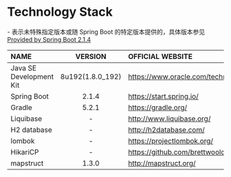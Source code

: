 # Technology Stack

\- 表示未特殊指定版本或随 Spring Boot 的特定版本提供的，具体版本参见 [Provided by Spring Boot 2.1.4](https://docs.spring.io/spring-boot/docs/2.1.4.RELEASE/reference/htmlsingle/#appendix-dependency-versions ) 

| NAME | VERSION | OFFICIAL WEBSITE |
|:------|:------:|:------|
| Java SE Development Kit | 8u192(1.8.0_192) | https://www.oracle.com/technetwork/java/javase/downloads/index.html |
| Spring Boot | 2.1.4 | https://start.spring.io/ |
| Gradle | 5.2.1 | https://gradle.org/ |
| Liquibase | - | http://www.liquibase.org/ |
| H2 database | - | http://h2database.com/ |
| lombok | - | https://projectlombok.org/ |
| HikariCP | - | https://github.com/brettwooldridge/HikariCP |
| mapstruct | 1.3.0 | http://mapstruct.org/ |



